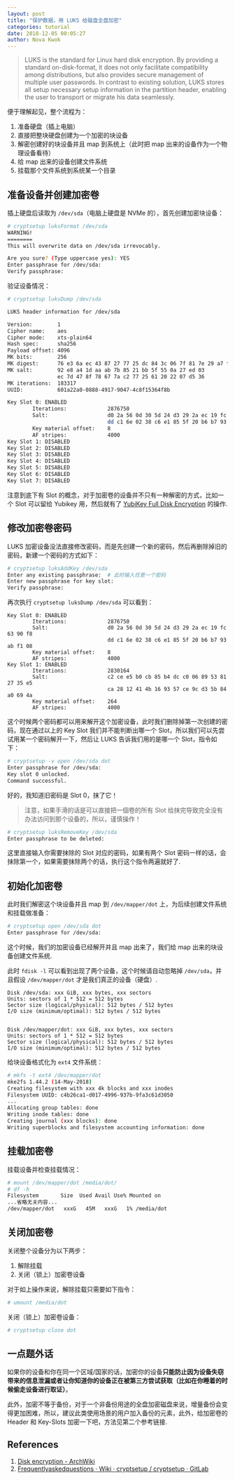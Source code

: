 ```yaml
---
layout: post
title: "保护数据，用 LUKS 给磁盘全盘加密"
categories: tutorial
date: 2018-12-05 00:05:27
author: Nova Kwok
---
```



> LUKS is the standard for Linux hard disk encryption. By providing a standard on-disk-format, it does not only facilitate compatibility among distributions, but also provides secure management of multiple user passwords. In contrast to existing solution, LUKS stores all setup necessary setup information in the partition header, enabling the user to transport or migrate his data seamlessly.

便于理解起见，整个流程为：
1. 准备硬盘（插上电脑）
2. 直接把整块硬盘创建为一个加密的块设备 
3. 解密创建好的块设备并且 map 到系统上（此时把 map 出来的设备作为一个物理设备看待）
4. 给 map 出来的设备创建文件系统 
5. 挂载那个文件系统到系统某一个目录

## 准备设备并创建加密卷

插上硬盘后读取为 `/dev/sda`（电脑上硬盘是 NVMe 的），首先创建加密块设备：

```bash
# cryptsetup luksFormat /dev/sda
WARNING!
========
This will overwrite data on /dev/sda irrevocably.

Are you sure? (Type uppercase yes): YES
Enter passphrase for /dev/sda: 
Verify passphrase: 
```

验证设备情况：

```bash
# cryptsetup luksDump /dev/sda 

LUKS header information for /dev/sda

Version:        1
Cipher name:    aes
Cipher mode:    xts-plain64
Hash spec:      sha256
Payload offset: 4096
MK bits:        256
MK digest:      76 e3 6a ec 43 87 27 77 25 dc 84 3c 06 7f 81 7e 29 a7 f0 85
MK salt:        92 e8 a4 1d aa ab 7b 85 21 bb 5f 55 0a 27 ed 03
                ec 7d 47 8f 78 67 7a c2 77 25 61 20 22 07 d5 36
MK iterations:  183317
UUID:           601a22a0-0888-4917-9047-4c8f15364f8b

Key Slot 0: ENABLED
        Iterations:             2876750
        Salt:                   d0 2a 56 0d 30 5d 24 d3 29 2a ec 19 fc 63 90 f8 
                                dd c1 6e 02 38 c6 e1 85 5f 20 b6 b7 93 ab f1 08 
        Key material offset:    8
        AF stripes:             4000
Key Slot 1: DISABLED
Key Slot 2: DISABLED
Key Slot 3: DISABLED
Key Slot 4: DISABLED
Key Slot 5: DISABLED
Key Slot 6: DISABLED
Key Slot 7: DISABLED
```

注意到底下有 Slot 的概念，对于加密卷的设备并不只有一种解密的方式，比如一个 Slot 可以留给 Yubikey 用，然后就有了 [YubiKey Full Disk Encryption](https://github.com/agherzan/yubikey-full-disk-encryption) 的操作.

## 修改加密卷密码

LUKS 加密设备没法直接修改密码，而是先创建一个新的密码，然后再删除掉旧的密码，新建一个密码的方式如下：

```bash
# cryptsetup luksAddKey /dev/sda 
Enter any existing passphrase:  # 此时输入任意一个密码
Enter new passphrase for key slot: 
Verify passphrase: 
```

再次执行 `cryptsetup luksDump /dev/sda` 可以看到：
```
Key Slot 0: ENABLED
        Iterations:             2876750
        Salt:                   d0 2a 56 0d 30 5d 24 d3 29 2a ec 19 fc 63 90 f8 
                                dd c1 6e 02 38 c6 e1 85 5f 20 b6 b7 93 ab f1 08 
        Key material offset:    8
        AF stripes:             4000
Key Slot 1: ENABLED
        Iterations:             2830164
        Salt:                   c2 ce e5 b0 cb 85 b4 dc c0 06 89 53 81 27 35 e5 
                                ca 28 12 41 4b 16 93 57 ce 9c d3 5b 84 a0 69 4a 
        Key material offset:    264
        AF stripes:             4000
```

这个时候两个密码都可以用来解开这个加密设备，此时我们删除掉第一次创建的密码，现在通过以上的 Key Slot 我们并不能判断出哪一个 Slot，所以我们可以先尝试用某一个密码解开一下，然后让 LUKS 告诉我们用的是哪一个 Slot，指令如下：

```bash
# cryptsetup -v open /dev/sda dot
Enter passphrase for /dev/sda: 
Key slot 0 unlocked.
Command successful.
```

好的，我知道旧密码是 Slot 0，抹了它！

> 注意，如果手滑的话是可以直接把一個卷的所有 Slot 给抹完导致完全没有办法访问到那个设备的，所以，谨慎操作！

```bash
# cryptsetup luksRemoveKey /dev/sda 
Enter passphrase to be deleted: 
```

这里直接输入你需要抹除的 Slot 对应的密码，如果有两个 Slot 密码一样的话，会抹除第一个，如果需要抹除两个的话，执行这个指令两遍就好了.

## 初始化加密卷

此时我们解密这个块设备并且 map 到 `/dev/mapper/dot` 上，为后续创建文件系统和挂载做准备：
```bash
# cryptsetup open /dev/sda dot
Enter passphrase for /dev/sda: 
```

这个时候，我们的加密设备已经解开并且 map 出来了，我们给 map 出来的块设备创建文件系统.

此时 `fdisk -l` 可以看到出现了两个设备，这个时候请自动忽略掉 `/dev/sda`，并且假设 `/dev/mapper/dot` 才是我们真正的设备（硬盘）.

```
Disk /dev/sda: xxx GiB, xxx bytes, xxx sectors
Units: sectors of 1 * 512 = 512 bytes
Sector size (logical/physical): 512 bytes / 512 bytes
I/O size (minimum/optimal): 512 bytes / 512 bytes


Disk /dev/mapper/dot: xxx GiB, xxx bytes, xxx sectors
Units: sectors of 1 * 512 = 512 bytes
Sector size (logical/physical): 512 bytes / 512 bytes
I/O size (minimum/optimal): 512 bytes / 512 bytes

```

给块设备格式化为 `ext4` 文件系统：

```bash
# mkfs -t ext4 /dev/mapper/dot 
mke2fs 1.44.2 (14-May-2018)
Creating filesystem with xxx 4k blocks and xxx inodes
Filesystem UUID: c4b26ca1-d017-4996-937b-9fa3c61d3050
...
Allocating group tables: done                            
Writing inode tables: done                            
Creating journal (xxx blocks): done
Writing superblocks and filesystem accounting information: done   
```

## 挂载加密卷

挂载设备并检查挂载情况：
```bash
# mount /dev/mapper/dot /media/dot/
# df -h
Filesystem       Size  Used Avail Use% Mounted on
...省略无关内容...
/dev/mapper/dot   xxxG   45M   xxxG   1% /media/dot
```

## 关闭加密卷

关闭整个设备分为以下两步：

1. 解除挂载
2. 关闭（锁上）加密卷设备

对于如上操作来说，解除挂载只需要如下指令：
```bash
# umount /media/dot
```
关闭（锁上）加密卷设备：
```bash
# cryptsetup close dot
```

## 一点题外话

如果你的设备和你在同一个区域/国家的话，加密你的设备**只能防止因为设备失窃带来的信息泄漏或者让你知道你的设备正在被第三方尝试获取（比如在你睡着的时候偷走设备进行取证）**。

此外，加密不等于备份，对于一个非备份用途的全盘加密磁盘来说，增量备份会变得更加困难，所以，建议此类使用场景的用户加入备份的元素，此外，给加密卷的 Header 和 Key-Slots 加密一下吧，方法见第二个参考链接.

## References

1. [Disk encryption - ArchWiki](https://wiki.archlinux.org/index.php/Disk_encryption)
2. [Frequentlyaskedquestions · Wiki · cryptsetup / cryptsetup · GitLab](https://gitlab.com/cryptsetup/cryptsetup/wikis/FrequentlyAskedQuestions#6-backup-and-data-recovery)
